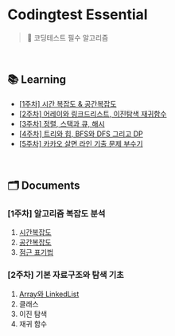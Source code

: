 # Codingtest Essential

> 🧐 코딩테스트 필수 알고리즘

<br />

## 📚 Learning

- [[1주차] 시간 복잡도 & 공간복잡도](./week_01)
- [[2주차] 어레이와 링크드리스트, 이진탐색 재귀함수](./week_02)
- [[3주차] 정렬, 스택과 큐, 해시](./week_03)
- [[4주차] 트리와 힙, BFS와 DFS 그리고 DP](./week_04)
- [[5주차] 카카오 살면 라인 기출 문제 부수기](./week_05)

<br />

## 🗂️ Documents

### [1주차] 알고리즘 복잡도 분석

1. [시간복잡도](./__documents__/01-01-time-complexity.md)
1. [공간복잡도](./__documents__/01-02-space-complexity.md)
1. [점근 표기법](./__documents__/01-03-asymptotic-notation.md)

### [2주차] 기본 자료구조와 탐색 기초

1. [Array와 LinkedList](./__documents__/02-01-array-linkedlist.md)
1. 클래스
1. 이진 탐색
1. 재귀 함수